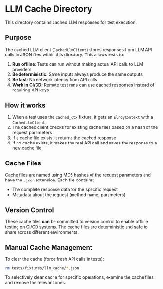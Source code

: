 # LLM Cache Directory

This directory contains cached LLM responses for test execution.

## Purpose

The cached LLM client (`CachedLlmClient`) stores responses from LLM API calls in JSON files within this directory. This allows tests to:

1. **Run offline**: Tests can run without making actual API calls to LLM providers
2. **Be deterministic**: Same inputs always produce the same outputs
3. **Be fast**: No network latency from API calls
4. **Work in CI/CD**: Remote test runs can use cached responses instead of requiring API keys

## How it works

1. When a test uses the `cached_ctx` fixture, it gets an `ElroyContext` with a `CachedLlmClient`
2. The cached client checks for existing cache files based on a hash of the request parameters
3. If a cache file exists, it returns the cached response
4. If no cache exists, it makes the real API call and saves the response to a new cache file

## Cache Files

Cache files are named using MD5 hashes of the request parameters and have the `.json` extension. Each file contains:

- The complete response data for the specific request
- Metadata about the request (method name, parameters)

## Version Control

These cache files **can** be committed to version control to enable offline testing on CI/CD systems. The cache files are deterministic and safe to share across different environments.

## Manual Cache Management

To clear the cache (force fresh API calls in tests):
```bash
rm tests/fixtures/llm_cache/*.json
```

To selectively clear cache for specific operations, examine the cache files and remove the relevant ones.